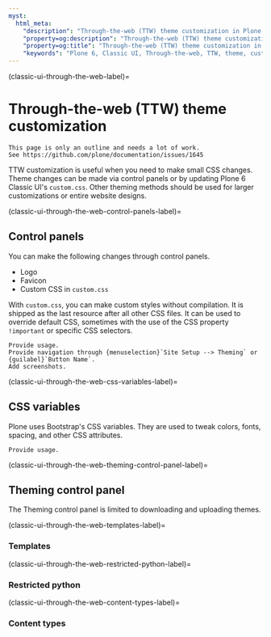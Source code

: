 ```yaml
---
myst:
  html_meta:
    "description": "Through-the-web (TTW) theme customization in Plone 6 Classic UI"
    "property=og:description": "Through-the-web (TTW) theme customization in Plone 6 Classic UI"
    "property=og:title": "Through-the-web (TTW) theme customization in Plone 6 Classic UI"
    "keywords": "Plone 6, Classic UI, Through-the-web, TTW, theme, customization"
---
```


(classic-ui-through-the-web-label)=

# Through-the-web (TTW) theme customization

```{todo}
This page is only an outline and needs a lot of work.
See https://github.com/plone/documentation/issues/1645
```

TTW customization is useful when you need to make small CSS changes.
Theme changes can be made via control panels or by updating Plone 6 Classic UI's `custom.css`.
Other theming methods should be used for larger customizations or entire website designs.


(classic-ui-through-the-web-control-panels-label)=

## Control panels

You can make the following changes through control panels.

* Logo
* Favicon
* Custom CSS in `custom.css`

With `custom.css`, you can make custom styles without compilation.
It is shipped as the last resource after all other CSS files.
It can be used to override default CSS, sometimes with the use of the CSS property `!important` or specific CSS selectors.


```{todo}
Provide usage.
Provide navigation through {menuselection}`Site Setup --> Theming` or {guilabel}`Button Name`.
Add screenshots.
```


(classic-ui-through-the-web-css-variables-label)=

## CSS variables

Plone uses Bootstrap's CSS variables.
They are used to tweak colors, fonts, spacing, and other CSS attributes.

```{todo}
Provide usage.
```


(classic-ui-through-the-web-theming-control-panel-label)=

## Theming control panel

The Theming control panel is limited to downloading and uploading themes.


(classic-ui-through-the-web-templates-label)=

### Templates


(classic-ui-through-the-web-restricted-python-label)=

### Restricted python


(classic-ui-through-the-web-content-types-label)=

### Content types

